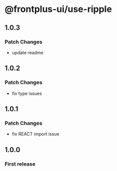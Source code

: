 # @frontplus-ui/use-ripple

## 1.0.3

### Patch Changes

- update readme

## 1.0.2

### Patch Changes

- fix type issues

## 1.0.1

### Patch Changes

- fix REACT import issue

## 1.0.0

### First release
